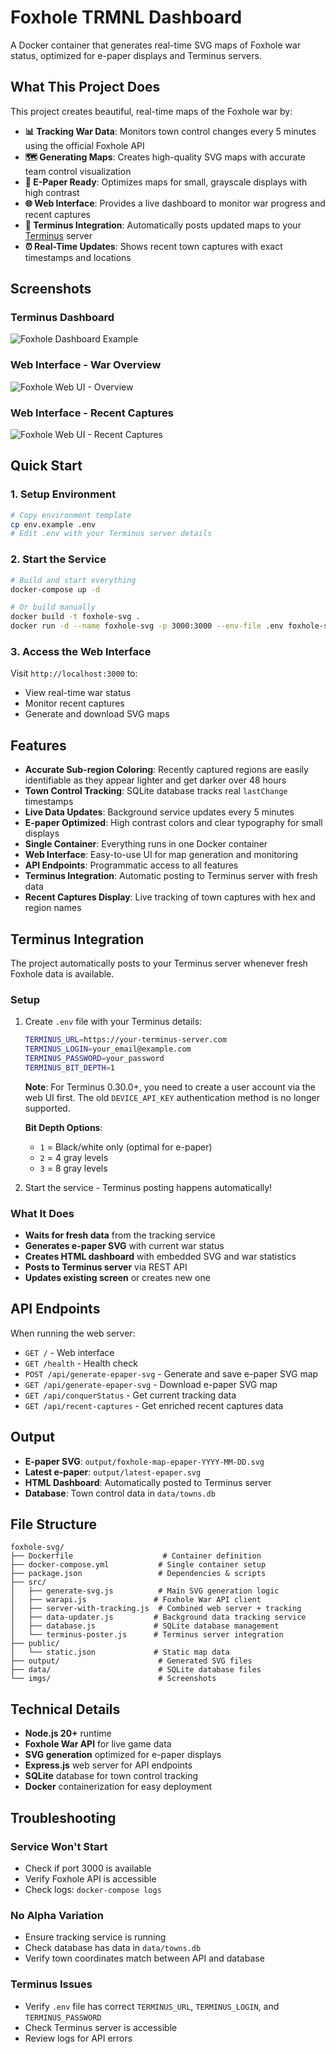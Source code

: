 # Foxhole TRMNL Dashboard

A Docker container that generates real-time SVG maps of Foxhole war status, optimized for e-paper displays and Terminus servers.

## What This Project Does

This project creates beautiful, real-time maps of the Foxhole war by:

- **📊 Tracking War Data**: Monitors town control changes every 5 minutes using the official Foxhole API
- **🗺️ Generating Maps**: Creates high-quality SVG maps with accurate team control visualization
- **📱 E-Paper Ready**: Optimizes maps for small, grayscale displays with high contrast
- **🌐 Web Interface**: Provides a live dashboard to monitor war progress and recent captures
- **📡 Terminus Integration**: Automatically posts updated maps to your [Terminus](https://github.com/usetrmnl/byos_hanami) server
- **⏰ Real-Time Updates**: Shows recent town captures with exact timestamps and locations

## Screenshots

### Terminus Dashboard
![Foxhole Dashboard Example](imgs/foxhole_dashboard_example.png)

### Web Interface - War Overview
![Foxhole Web UI - Overview](imgs/foxhole_map_webui_1.png)

### Web Interface - Recent Captures
![Foxhole Web UI - Recent Captures](imgs/foxhole_map_webui_2.png)

## Quick Start

### 1. Setup Environment
```bash
# Copy environment template
cp env.example .env
# Edit .env with your Terminus server details
```

### 2. Start the Service
```bash
# Build and start everything
docker-compose up -d

# Or build manually
docker build -t foxhole-svg .
docker run -d --name foxhole-svg -p 3000:3000 --env-file .env foxhole-svg
```

### 3. Access the Web Interface
Visit `http://localhost:3000` to:
- View real-time war status
- Monitor recent captures
- Generate and download SVG maps

## Features

- **Accurate Sub-region Coloring**: Recently captured regions are easily identifiable as they appear lighter and get darker over 48 hours
- **Town Control Tracking**: SQLite database tracks real `lastChange` timestamps
- **Live Data Updates**: Background service updates every 5 minutes
- **E-paper Optimized**: High contrast colors and clear typography for small displays
- **Single Container**: Everything runs in one Docker container
- **Web Interface**: Easy-to-use UI for map generation and monitoring
- **API Endpoints**: Programmatic access to all features
- **Terminus Integration**: Automatic posting to Terminus server with fresh data
- **Recent Captures Display**: Live tracking of town captures with hex and region names

## Terminus Integration

The project automatically posts to your Terminus server whenever fresh Foxhole data is available.

### Setup
1. Create `.env` file with your Terminus details:
   ```bash
   TERMINUS_URL=https://your-terminus-server.com
   TERMINUS_LOGIN=your_email@example.com
   TERMINUS_PASSWORD=your_password
   TERMINUS_BIT_DEPTH=1
   ```

   **Note**: For Terminus 0.30.0+, you need to create a user account via the web UI first. The old `DEVICE_API_KEY` authentication method is no longer supported.
   
   **Bit Depth Options**:
   - `1` = Black/white only (optimal for e-paper)
   - `2` = 4 gray levels
   - `3` = 8 gray levels

2. Start the service - Terminus posting happens automatically!

### What It Does
- **Waits for fresh data** from the tracking service
- **Generates e-paper SVG** with current war status
- **Creates HTML dashboard** with embedded SVG and war statistics
- **Posts to Terminus server** via REST API
- **Updates existing screen** or creates new one

## API Endpoints

When running the web server:
- `GET /` - Web interface
- `GET /health` - Health check
- `POST /api/generate-epaper-svg` - Generate and save e-paper SVG map
- `GET /api/generate-epaper-svg` - Download e-paper SVG map
- `GET /api/conquerStatus` - Get current tracking data
- `GET /api/recent-captures` - Get enriched recent captures data

## Output

- **E-paper SVG**: `output/foxhole-map-epaper-YYYY-MM-DD.svg`
- **Latest e-paper**: `output/latest-epaper.svg`
- **HTML Dashboard**: Automatically posted to Terminus server
- **Database**: Town control data in `data/towns.db`

## File Structure

```
foxhole-svg/
├── Dockerfile                    # Container definition
├── docker-compose.yml           # Single container setup
├── package.json                 # Dependencies & scripts
├── src/
│   ├── generate-svg.js          # Main SVG generation logic
│   ├── warapi.js               # Foxhole War API client
│   ├── server-with-tracking.js  # Combined web server + tracking
│   ├── data-updater.js         # Background data tracking service
│   ├── database.js             # SQLite database management
│   └── terminus-poster.js      # Terminus server integration
├── public/
│   └── static.json             # Static map data
├── output/                      # Generated SVG files
├── data/                        # SQLite database files
└── imgs/                        # Screenshots
```

## Technical Details

- **Node.js 20+** runtime
- **Foxhole War API** for live game data
- **SVG generation** optimized for e-paper displays
- **Express.js** web server for API endpoints
- **SQLite** database for town control tracking
- **Docker** containerization for easy deployment

## Troubleshooting

### Service Won't Start
- Check if port 3000 is available
- Verify Foxhole API is accessible
- Check logs: `docker-compose logs`

### No Alpha Variation
- Ensure tracking service is running
- Check database has data in `data/towns.db`
- Verify town coordinates match between API and database

### Terminus Issues
- Verify `.env` file has correct `TERMINUS_URL`, `TERMINUS_LOGIN`, and `TERMINUS_PASSWORD`
- Check Terminus server is accessible
- Review logs for API errors
